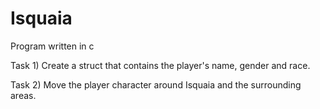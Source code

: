 # Isquaia
Program written in c

Task 1)
Create a struct that contains the player's name, gender and race.

Task 2)
Move the player character around Isquaia and the surrounding areas.
